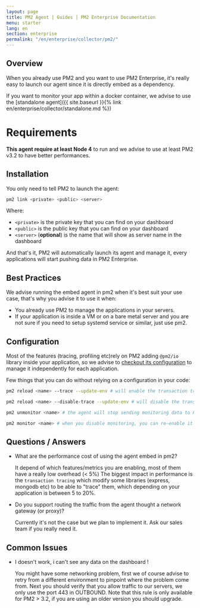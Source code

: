 ```yaml
---
layout: page
title: PM2 Agent | Guides | PM2 Enterprise Documentation
menu: starter
lang: en
section: enterprise
permalink: "/en/enterprise/collector/pm2/"
---
```


## Overview

When you already use PM2 and you want to use PM2 Enterprise, it's really easy to launch our agent since it is directly embed as a dependency.

If you want to monitor your app within a docker container, we advise to use the [standalone agent]({{ site.baseurl }}{% link en/enterprise/collector/standalone.md %})

# Requirements

**This agent require at least Node 4** to run and we advise to use at least PM2 v3.2 to have better performances.

## Installation

You only need to tell PM2 to launch the agent:

```bash
pm2 link <private> <public> <server>
```

Where:
  - `<private>` is the private key that you can find on your dashboard
  - `<public>` is the public key that you can find on your dashboard
  - `<server>` (**optional**) is the name that will show as server name in the dashboard

And that's it, PM2 will automatically launch its agent and manage it, every applications will start pushing data in PM2 Enterprise.

## Best Practices

We advise running the embed agent in pm2 when it's best suit your use case, that's why you advise it to use it when:

- You already use PM2 to manage the applications in your servers.
- If your application is inside a VM or on a bare metal server and you are not sure if you need to setup systemd service or similar, just use pm2.

## Configuration

Most of the features (tracing, profiling etc)rely on PM2 adding `@pm2/io` library inside your application, so we advise to [checkout its configuration](https://github.com/keymetrics/pm2-io-apm#global-configuration-object) to manage it independently for each application.

Few things that you can do without relying on a configuration in your code:

```bash
pm2 reload <name> --trace --update-env # will enable the transaction tracing
```

```bash
pm2 reload <name> --disable-trace --update-env # will disable the transaction tracing
```

```bash
pm2 unmonitor <name> # the agent will stop sending monitoring data to PM2 Enterprise about this process
```

```bash
pm2 monitor <name> # when you disable monitoring, you can re-enable it with this command
```

## Questions / Answers

* What are the performance cost of using the agent embed in pm2?

  It depend of which features/metrics you are enabling, most of them have a really low overhead (< 5%)
  The biggest impact in performance is the `transaction tracing` which modify some libraries (express, mongodb etc) to be able to "trace" them, which depending on your application is between 5 to 20%.

* Do you support routing the traffic from the agent thought a network gateway (or proxy)?

  Currently it's not the case but we plan to implement it. Ask our sales team if you really need it.

## Common Issues

* I doesn't work, i can't see any data on the dashboard !

  You might have some networking problem, first we of course advise to retry from a different environment to pinpoint where the problem come from.
  Next you should verify that you allow traffic to our servers, we only use the port 443 in OUTBOUND.
  Note that this rule is only available for PM2 > 3.2, if you are using an older version you should upgrade.
